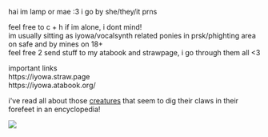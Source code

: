 <P> hai im lamp or mae :3 i go by she/they/it prns
<P></P>
<P>feel free to c + h if im alone, i dont mind! <br>
im usually sitting as iyowa/vocalsynth related ponies in prsk/phighting area on safe and by mines on 18+ <br>
feel free 2 send stuff to my atabook and strawpage, i go through them all <3 <div> 
important links <br>
https://iyowa.straw.page <br>
https://iyowa.atabook.org/ <div> 
</P> 
<P>i've read all about those  <a href="https://www.youtube.com/watch?v=ruBxsq03FZo">creatures</a> that seem to dig their claws in their forefeet in an encyclopedia!
<P> <img src="https://static.wikia.nocookie.net/igusuriplease/images/8/8b/%E9%83%BD%E5%90%88%E3%81%AE%E3%81%84%E3%81%84%E3%81%93%E3%81%A8%E3%82%92_....png/revision/latest?cb=20240428180659" </P>
  

